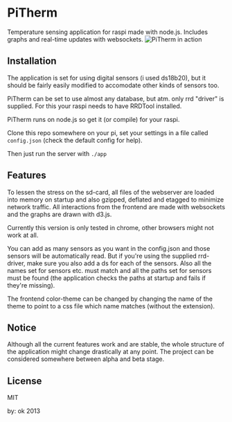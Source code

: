 PiTherm
=======

Temperature sensing application for raspi made with node.js. Includes graphs and real-time updates with websockets.
![PiTherm in action](http://julkinen.salaliitto.com/pitemp/pitemp.png "PiTherm in action")

Installation
------------
The application is set for using digital sensors (i used ds18b20), but it should be fairly easily modified to accomodate other kinds of sensors too.

PiTherm can be set to use almost any database, but atm. only rrd "driver" is supplied. For this your raspi needs to have RRDTool installed.

PiTherm runs on node.js so get it (or compile) for your raspi.

Clone this repo somewhere on your pi, set your settings in a file called `config.json` (check the default config for help).

Then just run the server with `./app`


Features
--------
To lessen the stress on the sd-card, all files of the webserver are loaded into memory on startup and also gzipped, deflated and etagged to minimize network traffic. All interactions from the frontend are made with websockets and the graphs are drawn with d3.js.

Currently this version is only tested in chrome, other browsers might not work at all.

You can add as many sensors as you want in the config.json and those sensors will be automatically read. But if you're using the supplied rrd-driver, make sure you also add a ds for each of the sensors. Also all the names set for sensors etc. must match and all the paths set for sensors must be found (the application checks the paths at startup and fails if they're missing).

The frontend color-theme can be changed by changing the name of the theme to point to a css file which name matches (without the extension).

Notice
------
Although all the current features work and are stable, the whole structure of the application might change drastically at any point. The project can be considered somewhere between alpha and beta stage.

License
-------
MIT

by: ok 2013
